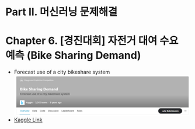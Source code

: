 # Part II. 머신러닝 문제해결








# Chapter 6. [경진대회] 자전거 대여 수요 예측 (Bike Sharing Demand)
- Forecast use of a city bikeshare system
![img](./img/2-6-1.png)
- [Kaggle Link](https://www.kaggle.com/competitions/bike-sharing-demand)



